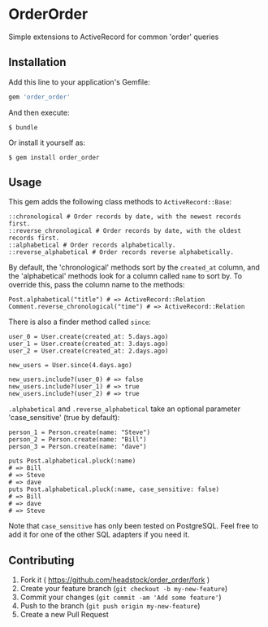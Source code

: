 # OrderOrder

Simple extensions to ActiveRecord for common 'order' queries

## Installation

Add this line to your application's Gemfile:

```ruby
gem 'order_order'
```

And then execute:

    $ bundle

Or install it yourself as:

    $ gem install order_order

## Usage

This gem adds the following class methods to `ActiveRecord::Base`:

    ::chronological # Order records by date, with the newest records first.
    ::reverse_chronological # Order records by date, with the oldest records first.
    ::alphabetical # Order records alphabetically.
    ::reverse_alphabetical # Order records reverse alphabetically.

By default, the 'chronological' methods sort by the `created_at` column, and
the 'alphabetical' methods look for a column called `name` to sort by. To
override this, pass the column name to the methods:

    Post.alphabetical("title") # => ActiveRecord::Relation
    Comment.reverse_chronological("time") # => ActiveRecord::Relation

There is also a finder method called `since`:

    user_0 = User.create(created_at: 5.days.ago)
    user_1 = User.create(created_at: 3.days.ago)
    user_2 = User.create(created_at: 2.days.ago)

    new_users = User.since(4.days.ago)

    new_users.include?(user_0) # => false
    new_users.include?(user_1) # => true
    new_users.include?(user_2) # => true

`.alphabetical` and `.reverse_alphabetical` take an optional parameter 'case_sensitive'
(true by default):

    person_1 = Person.create(name: "Steve")
    person_2 = Person.create(name: "Bill")
    person_3 = Person.create(name: "dave")

    puts Post.alphabetical.pluck(:name)
    # => Bill
    # => Steve
    # => dave
    puts Post.alphabetical.pluck(:name, case_sensitive: false)
    # => Bill
    # => dave
    # => Steve

Note that `case_sensitive` has only been tested on PostgreSQL. Feel free to add
it for one of the other SQL adapters if you need it.

    
## Contributing

1. Fork it ( https://github.com/headstock/order_order/fork )
2. Create your feature branch (`git checkout -b my-new-feature`)
3. Commit your changes (`git commit -am 'Add some feature'`)
4. Push to the branch (`git push origin my-new-feature`)
5. Create a new Pull Request
